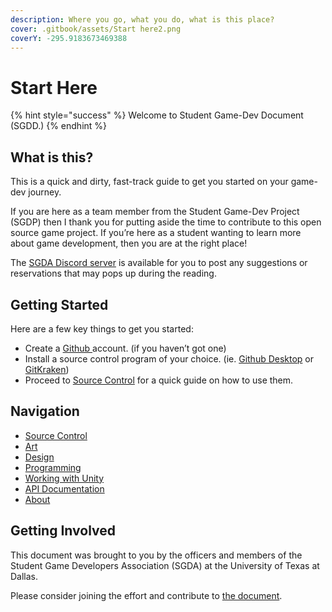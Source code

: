 ```yaml
---
description: Where you go, what you do, what is this place?
cover: .gitbook/assets/Start here2.png
coverY: -295.9183673469388
---
```


# Start Here

{% hint style="success" %}
Welcome to Student Game-Dev Document (SGDD.)
{% endhint %}

## What is this?

This is a quick and dirty, fast-track guide to get you started on your game-dev journey.

If you are here as a team member from the Student Game-Dev Project (SGDP) then I thank you for putting aside the time to contribute to this open source game project. If you’re here as a student wanting to learn more about game development, then you are at the right place!

The [SGDA Discord server](https://discord.gg/W5B7rrha2G) is available for you to post any suggestions or reservations that may pops up during the reading.

## Getting Started

Here are a few key things to get you started:&#x20;

* Create a [Github ](https://github.com)account. (if you haven’t got one)&#x20;
* Install a source control program of your choice. (ie. [Github Desktop](https://desktop.github.com) or [GitKraken](https://www.gitkraken.com/download))
* Proceed to [Source Control](broken-reference) for a quick guide on how to use them.

## Navigation

* [Source Control](broken-reference)
* [Art](broken-reference)
* [Design](broken-reference)
* [Programming](broken-reference)
* [Working with Unity](broken-reference)
* [API Documentation](broken-reference)
* [About](broken-reference)

## Getting Involved

This document was brought to you by the officers and members of the Student Game Developers Association (SGDA) at the University of Texas at Dallas.

Please consider joining the effort and contribute to [the document](Contribute.md).

